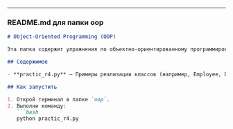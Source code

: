 
---

### README.md для папки **oop**

```markdown
# Object-Oriented Programming (OOP)

Эта папка содержит упражнения по объектно-ориентированному программированию (ООП) на Python. Здесь я изучаю создание классов, объектов, наследование и полиморфизм.

## Содержимое

- **practic_r4.py** – Примеры реализации классов (например, Employee, Developer, Designer), наследования и полиморфизма.

## Как запустить

1. Открой терминал в папке `oop`.
2. Выполни команду:
   ```bash
   python practic_r4.py

